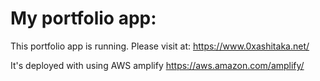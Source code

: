 # My portfolio app:
This portfolio app is running. 
Please visit at: https://www.0xashitaka.net/

It's deployed with using AWS amplify
https://aws.amazon.com/amplify/
